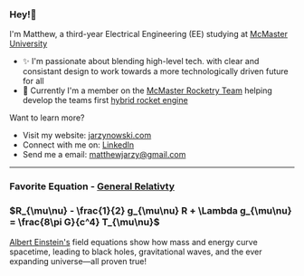 ### Hey!👋

I'm Matthew, a third-year Electrical Engineering (EE) studying at [McMaster University](https://www.eng.mcmaster.ca/ece/)

- ✨ I'm passionate about blending high-level tech. with clear and consistant design to work towards a more technologically driven future for all
- 🚀 Currently I'm a member on the [McMaster Rocketry Team](https://www.macrocketry.ca/) helping develop the teams first [hybrid rocket engine](https://www.youtube.com/watch?v=w5PqdutmPFs)

Want to learn more?

- Visit my website: [jarzynowski.com](https://www.jarzynowski.com/) 
- Connect with me on: [LinkedIn](https://www.linkedin.com/jarzynowski/)
- Send me a email: [matthewjarzy@gmail.com](mailto:matthewjarzy@gmail.com) 

---
### Favorite Equation - [General Relativty](https://en.wikipedia.org/wiki/General_relativity)

### $R_{\mu\nu} - \frac{1}{2} g_{\mu\nu} R + \Lambda g_{\mu\nu} = \frac{8\pi G}{c^4} T_{\mu\nu}$

[Albert Einstein's](https://en.wikipedia.org/wiki/Albert_Einstein) field equations show how mass and energy curve spacetime, leading to black holes, gravitational waves, and the ever expanding universe—all proven true!

